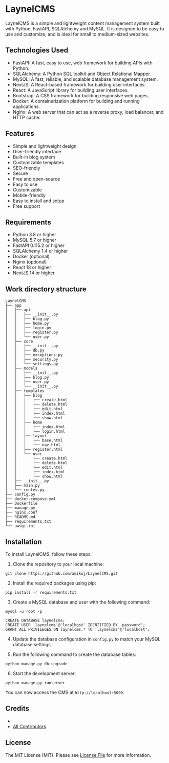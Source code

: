 # LaynelCMS

LaynelCMS is a simple and lightweight content management system built with Python, FastAPI, SQLAlchemy and MySQL. It is designed to be easy to use and customize, and is ideal for small to medium-sized websites.


## Technologies Used

- FastAPI: A fast, easy to use, web framework for building APIs with Python.
- SQLAlchemy: A Python SQL toolkit and Object Relational Mapper.
- MySQL: A fast, reliable, and scalable database management system.
- NextJS: A React-based framework for building user interfaces.
- React: A JavaScript library for building user interfaces.
- Bootstrap: A CSS framework for building responsive web pages.
- Docker: A containerization platform for building and running applications.
- Nginx: A web server that can act as a reverse proxy, load balancer, and HTTP cache.

## Features

- Simple and lightweight design
- User-friendly interface
- Built-in blog system
- Customizable templates
- SEO-friendly
- Secure
- Free and open-source
- Easy to use
- Customizable
- Mobile-friendly
- Easy to install and setup
- Free support

## Requirements
- Python 3.8 or higher
- MySQL 5.7 or higher
- FastAPI 0.115.2 or higher
- SQLAlchemy 1.4 or higher
- Docker (optional)
- Nginx (optional)
- React 18 or higher
- NextJS 14 or higher

## Work directory structure

```
LaynelCMS
├── app
│   ├── api
│   │   ├── __init__.py
│   │   ├── blog.py
│   │   ├── home.py
│   │   ├── login.py
│   │   ├── register.py
│   │   └── user.py
│   ├── core
│   │   ├── __init__.py
│   │   ├── db.py
│   │   ├── exceptions.py
│   │   ├── security.py
│   │   └── settings.py
│   ├── models
│   │   ├── __init__.py
│   │   ├── blog.py
│   │   ├── user.py
│   │   └── __init__.py
│   ├── templates
│   │   ├── blog
│   │   │   ├── create.html
│   │   │   ├── delete.html
│   │   │   ├── edit.html
│   │   │   ├── index.html
│   │   │   └── show.html
│   │   ├── home
│   │   │   ├── index.html
│   │   │   └── login.html
│   │   ├── layout
│   │   │   ├── base.html
│   │   │   └── nav.html
│   │   ├── register.html
│   │   └── user
│   │       ├── create.html
│   │       ├── delete.html
│   │       ├── edit.html
│   │       ├── index.html
│   │       └── show.html
│   ├── __init__.py
│   ├── main.py
│   └── routes.py
├── config.py
├── docker-compose.yml
├── Dockerfile
├── manage.py
├── nginx.conf
├── README.md
├── requirements.txt
└── uwsgi.ini
```

## Installation

To install LaynelCMS, follow these steps:

1. Clone the repository to your local machine:

```
git clone https://github.com/amikoj/LaynelCMS.git
```

2. Install the required packages using pip:

```
pip install -r requirements.txt
```

3. Create a MySQL database and user with the following command:

```
mysql -u root -p
```

```
CREATE DATABASE laynelcms;
CREATE USER 'laynelcms'@'localhost' IDENTIFIED BY 'password';
GRANT ALL PRIVILEGES ON laynelcms.* TO 'laynelcms'@'localhost';
```

4. Update the database configuration in `config.py` to match your MySQL database settings.

5. Run the following command to create the database tables:

```
python manage.py db upgrade
```

6. Start the development server:

```
python manage.py runserver
```

You can now access the CMS at `http://localhost:5000`.

## Credits

- [<amikoj>](https://github.com/amikoj)
- [All Contributors](../../contributors)

## License

The MIT License (MIT). Please see [License File](LICENSE.md) for more information.  